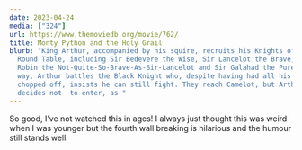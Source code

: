 ```yaml
---
date: 2023-04-24
media: ["324"]
url: https://www.themoviedb.org/movie/762/
title: Monty Python and the Holy Grail
blurb: "King Arthur, accompanied by his squire, recruits his Knights of the
  Round Table, including Sir Bedevere the Wise, Sir Lancelot the Brave, Sir
  Robin the Not-Quite-So-Brave-As-Sir-Lancelot and Sir Galahad the Pure. On the
  way, Arthur battles the Black Knight who, despite having had all his limbs
  chopped off, insists he can still fight. They reach Camelot, but Arthur
  decides not  to enter, as "
---
```


So good, I’ve not watched this in ages! I always just thought this was weird when I was younger but the fourth wall breaking is hilarious and the humour still stands well.

